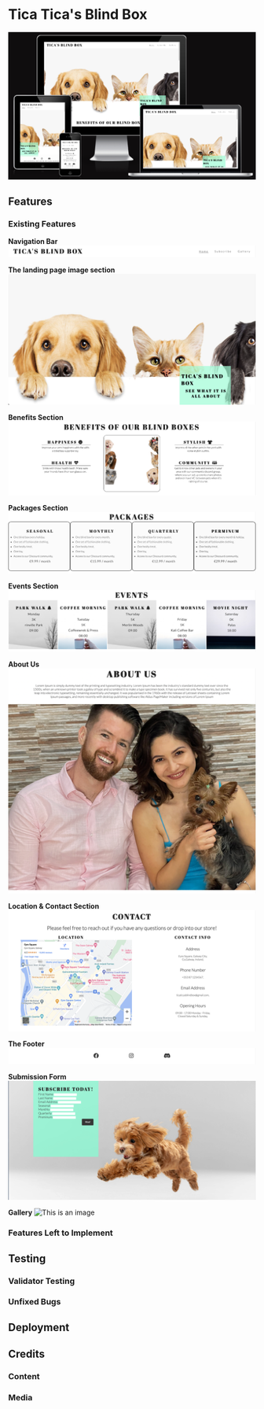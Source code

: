 # Tica Tica's Blind Box
![This is an image](assets/images/readme.md/responsive-design-main.png)

## Features

### Existing Features

**Navigation Bar**
![This is an image](assets/images/readme.md/navigation-bar.png)

**The landing page image section**
![This is an image](assets/images/readme.md/the-landing-page-image.png)

**Benefits Section**
![This is an image](assets/images/readme.md/benefits-section.png)

**Packages Section**
![This is an image](assets/images/readme.md/packages-section.png)

**Events Section**
![This is an image](assets/images/readme.md/events-section.png)

**About Us**
![This is an image](assets/images/readme.md/about-us-section.png)

**Location & Contact Section**
![This is an image](assets/images/readme.md/location-and-contact-section.png)

**The Footer**
![This is an image](assets/images/readme.md/the-footer-section.png)

**Submission Form**
![This is an image](assets/images/readme.md/submission-form.png)

**Gallery**
![This is an image](assets/images/readme.md/gallery.png)

### Features Left to Implement

## Testing

### Validator Testing

### Unfixed Bugs

## Deployment

## Credits

### Content

### Media

